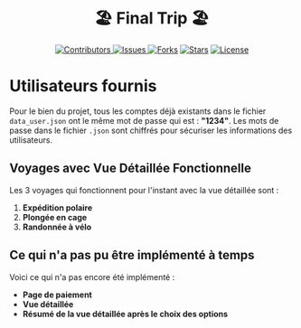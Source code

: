 
<h1 align="center"> 
🏖️ Final Trip 🏖️
</h1>
</p>
<p align="center"> 
  <a href="https://github.com/jkengineer42/Final-Trip">
    <img src="https://img.shields.io/github/contributors/jkengineer42/Final-Trip.svg?style=for-the-badge" alt="Contributors" /> </a>
  <a href="https://github.com/jkengineer42/Final-Trip">
    <img alt="Issues" src="https://img.shields.io/github/issues/jkengineer42/Final-Trip?style=for-the-badge">
    </a>
  <a href="https://github.com/jkengineer42/Final-Trip">
    <img alt="Forks" src="https://img.shields.io/github/forks/jkengineer42/Final-Trip.svg?style=for-the-badge"></a>
  <a href="https://github.com/jkengineer42/Final-Trip">
    <img alt="Stars" src="https://img.shields.io/github/stars/jkengineer42/Final-Trip.svg?style=for-the-badge"></a>
  <a href="https://raw.githubusercontent.com/jkengineer42/Final-Trip/master/LICENSE">
    <img src="https://img.shields.io/badge/License-MIT-blue?style=for-the-badge" alt="License" /> </a>
</p>


# Utilisateurs fournis

Pour le bien du projet, tous les comptes déjà existants dans le fichier `data_user.json` ont le même mot de passe qui est : **"1234"**. Les mots de passe dans le fichier `.json` sont chiffrés pour sécuriser les informations des utilisateurs.

## Voyages avec Vue Détaillée Fonctionnelle

Les 3 voyages qui fonctionnent pour l'instant avec la vue détaillée sont :

1. **Expédition polaire**
2. **Plongée en cage**
3. **Randonnée à vélo**

## Ce qui n'a pas pu être implémenté à temps

Voici ce qui n'a pas encore été implémenté :

- **Page de paiement**
- **Vue détaillée**
- **Résumé de la vue détaillée après le choix des options**
